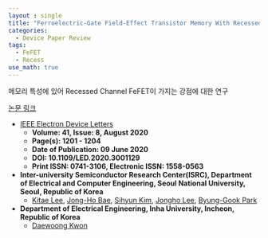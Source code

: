 ```yaml
---
layout : single
title: "Ferroelectric-Gate Field-Effect Transistor Memory With Recessed Channel"
categories: 
  - Device Paper Review
tags:
  - FeFET
  - Recess
use_math: true
---
```


메모리 특성에 있어 Recessed Channel FeFET이 가지는 강점에 대한 연구   

[논문 링크](https://ieeexplore.ieee.org/document/9112263)     

- [IEEE Electron Device Letters](https://ieeexplore.ieee.org/xpl/RecentIssue.jsp?punumber=55)   
  - **Volume: 41, Issue: 8, August 2020**   
  - **Page(s): 1201 - 1204**  
  - **Date of Publication: 09 June 2020**   
  - **DOI: 10.1109/LED.2020.3001129**    
  - **Print ISSN: 0741-3106, Electronic ISSN: 1558-0563**   
- **Inter-university Semiconductor Research Center(ISRC), Department of Electrical and Computer Engineering, Seoul National University, Seoul, Republic of Korea**      
  - [Kitae Lee](https://ieeexplore.ieee.org/author/37086309825), [Jong-Ho Bae](https://ieeexplore.ieee.org/author/37960975600), [Sihyun Kim](https://ieeexplore.ieee.org/author/37085805964), [Jongho Lee](https://ieeexplore.ieee.org/author/37085367913), [Byung-Gook Park](https://ieeexplore.ieee.org/author/37278999100)          
- **Department of Electrical Engineering, Inha University, Incheon, Republic of Korea**     
  - [Daewoong Kwon](https://ieeexplore.ieee.org/author/37402105900)   
 

&nbsp;


